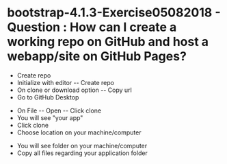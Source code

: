 # bootstrap-4.1.3-Exercise05082018 - Question : How can I create a working repo on GitHub and host a webapp/site on GitHub Pages?
+ Create repo
+ Initialize with editor -- Create repo
+ On clone or download option -- Copy url
+ Go to GitHub Desktop 
- On File -- Open -- Click clone
- You will see "your app"
- Click clone
- Choose location on your machine/computer
+ You will see folder on your machine/computer
+ Copy all files regarding your application folder
